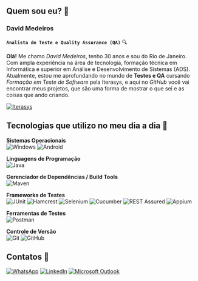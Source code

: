 ## Quem sou eu? 🤔

### David Medeiros
**` Analista de Teste e Quality Assurance (QA) `** 🔍

**Olá!** Me chamo *David Medeiros*, tenho 30 anos e sou do Rio de Janeiro. Com ampla experiência na área de tecnologia, formação técnica em Informática e superior em Análise e Desenvolvimento de Sistemas (ADS). Atualmente, estou me aprofundando no mundo de **Testes e QA** cursando *Formação em Teste de Software* pela Iterasys, e aqui no *GitHub* você vai encontrar meus projetos, que são uma forma de mostrar o que sei e as coisas que ando criando.

<a href="https://iterasys.com.br/pt">
<img src="https://img.shields.io/badge/ITERASYS-white?style=for-the-badge&logoSize=auto&color=%2333504b" alt="Iterasys">
</a>

## Tecnologias que utilizo no meu dia a dia 🔧

**Sistemas Operacionais**  
![Windows](https://img.shields.io/badge/Windows-0078D6?style=for-the-badge&logo=windows&logoColor=white)
![Android](https://img.shields.io/badge/Android-3DDC84?style=for-the-badge&logo=android&logoColor=white)

**Linguagens de Programação**  
![Java](https://img.shields.io/badge/Java-ED8B00?style=for-the-badge&logo=openjdk&logoColor=white) 

**Gerenciador de Dependências / Build Tools**  
![Maven](https://img.shields.io/badge/Maven-white?style=for-the-badge&logo=Apache%20Maven&logoColor=white&logoSize=auto&color=%237c2879) 

**Frameworks de Testes**  
![JUnit](https://img.shields.io/badge/JUnit-white?style=for-the-badge&logo=JUnit5&logoColor=white&logoSize=auto&color=%2325a162)
![Hamcrest](https://img.shields.io/badge/Hamcrest-white?style=for-the-badge&color=%23000000) 
![Selenium](https://img.shields.io/badge/-selenium-%43B02A?style=for-the-badge&logo=selenium&logoColor=white)
![Cucumber](https://img.shields.io/badge/Cucumber-white?style=for-the-badge&logo=Cucumber&logoColor=white&logoSize=auto&color=%23163647)
![REST Assured](https://img.shields.io/badge/REST%20ASSURED-white?style=for-the-badge&logoSize=auto&color=%2364906d)
![Appium](https://img.shields.io/badge/Appium-white?style=for-the-badge&logo=APPIUM&logoColor=white&logoSize=auto&color=%23ec366d)

**Ferramentas de Testes**  
![Postman](https://img.shields.io/badge/Postman-white?style=for-the-badge&logo=Postman&logoColor=white&logoSize=auto&color=%23fd6c35) 

**Controle de Versão**  
![Git](https://img.shields.io/badge/git-%23F05033.svg?style=for-the-badge&logo=git&logoColor=white)
![GitHub](https://img.shields.io/badge/github-%23121011.svg?style=for-the-badge&logo=github&logoColor=white)

## Contatos 💬

[![WhatsApp](https://img.shields.io/badge/WhatsApp-25D366?style=for-the-badge&logo=whatsapp&logoColor=white)](https://wa.me/5521982916500)
[![LinkedIn](https://img.shields.io/badge/linkedin-%230077B5.svg?style=for-the-badge&logo=linkedin&logoColor=white)](https://www.linkedin.com/in/davidmedeirosdev/)
[![Microsoft Outlook](https://img.shields.io/badge/Microsoft_Outlook-0078D4?style=for-the-badge&logo=microsoft-outlook&logoColor=white)](mailto:davidmedeiros94@hotmail.com)

